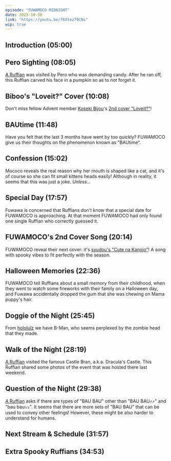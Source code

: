 ```yaml
---
episode: "FUWAMOCO MIDNIGHT"
date: 2023-10-30
link: "https://youtu.be/f6Xtez79CNs"
wip: true
---
```


## Introduction (05:00)

## Pero Sighting (08:05)

[A Ruffian](https://twitter.com/TdesuJ/status/1717024018371432637) was visited by Pero who was demanding candy. After he ran off, this Ruffian carved his face in a pumpkin so as to not forget it.

## Biboo's "Loveit?" Cover (10:08)

Don't miss fellow Advent member [Koseki Bijou](https://www.youtube.com/@KosekiBijou)'s [2nd cover "Loveit?"](https://youtu.be/NfhJK602XdE)!

## BAUtime (11:48)

Have you felt that the last 3 months have went by too quickly? FUWAMOCO give us their thoughts on the phenomenon known as "BAUtime".

## Confession (15:02)

Mococo reveals the real reason why her mouth is shaped like a cat, and it's of course so she can fit small kittens heads easily! Although in reality, it seems that this was just a joke. *Unless…*

## Special Day (17:57)

Fuwawa is concerned that Ruffians don't know that a special date for FUWAMOCO is approaching. At that moment FUWAMOCO had only found one single Ruffian who correctly guessed it.

## FUWAMOCO's 2nd Cover Song (20:14)

FUWAMOCO reveal their next cover: it's [syudou's "Cute na Kanojo"](https://youtu.be/XYmZUh_YAq0)! A song with spooky vibes to fit perfectly with the season.

## Halloween Memories (22:36)

FUWAMOCO tell Ruffians about a small memory from their childhood, when they went to watch some fireworks with their family on a Halloween day, and Fuwawa accidentally dropped the gum that she was chewing on Mama puppy's hair.

## Doggie of the Night (25:45)

From [hololulz](https://twitter.com/hololulz/status/1709663409103401263) we have B-Man, who seems perplexed by the zombie head that they made.

## Walk of the Night (28:19)

[A Ruffian](https://twitter.com/katxts/status/1718664352444698747) visited the famous Castle Bran, a.k.a. Dracula's Castle. This Ruffian shared some photos of the event that was hosted there last weekend.

## Question of the Night (29:38)

[A Ruffian](https://twitter.com/Blazecake20/status/1706887023783563752) asks if there are types of "BAU BAU" other than "BAU BAU⤴︎⤴︎" and "bau bau⤵︎⤵︎". It seems that there are more sets of "BAU BAU" that can be used to convey other feelings! However, these might be also harder to understand for humans.

## Next Stream & Schedule (31:57)

## Extra Spooky Ruffians (34:53)
